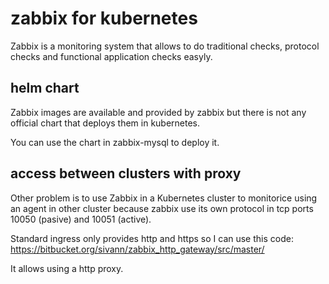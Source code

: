 # zabbix for kubernetes

Zabbix is a monitoring system that allows to do traditional checks, protocol checks and functional application checks easyly.

## helm chart

Zabbix images are available and provided by zabbix but there is not any official chart that deploys them in kubernetes.

You can use the chart in zabbix-mysql to deploy it.

## access between clusters with proxy

Other problem is to use Zabbix in a Kubernetes cluster to monitorice using an agent in other cluster because zabbix use its own protocol in tcp ports 10050 (pasive) and 10051 (active).

Standard ingress only provides http and https so I can use this code:
https://bitbucket.org/sivann/zabbix_http_gateway/src/master/

It allows using a http proxy.


